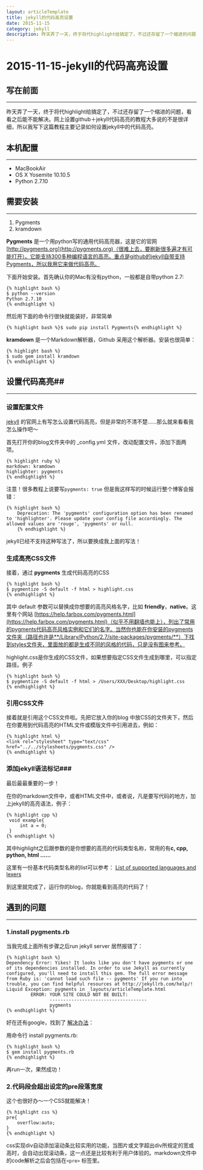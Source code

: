 ```yaml
---
layout: articleTemplate
title: jekyll的代码高亮设置
date: 2015-11-15
category: jekyll
description: 昨天弄了一天，终于将代highlight给搞定了，不过还存留了一个缩进的问题，看看之后能不能解决。网上设置github＋jekyll代码高亮的教程大多说的不是很详细，所以我写下这篇教程主要记录如何设置jekyll中的代码高亮。
---
```


# 2015-11-15-jekyll的代码高亮设置 #

## 写在前面 ##

----------

昨天弄了一天，终于将代highlight给搞定了，不过还存留了一个缩进的问题，看看之后能不能解决。网上设置github＋jekyll代码高亮的教程大多说的不是很详细，所以我写下这篇教程主要记录如何设置jekyll中的代码高亮。

## 本机配置 ##

----------

 - MacBookAir
 - OS X Yosemite 10.10.5
 - Python 2.7.10

## 需要安装 ##

----------

 1. Pygments
 2. kramdown

**Pygments** 是一个用python写的通用代码高亮器，这是它的官网 [http://pygments.org](http://pygments.org)（很难上去，要刷新很多遍才有可能打开）。它能支持300多种编程语言的高亮。重点是github的jekyll自带支持Pygments，所以我用它来做代码高亮。

下面开始安装。首先确认你的Mac有没有python，一般都是自带python 2.7:

    {% highlight bash %}
    $ python --version
    Python 2.7.10
    {% endhighlight %}
    
然后用下面的命令行很快就能装好，非常简单

    {% highlight bash %}$ sudo pip install Pygments{% endhighlight %}

**kramdown** 是一个Markdown解析器，Github 采用这个解析器。安装也很简单：

    {% highlight bash %}
    $ sudo gem install kramdown
    {% endhighlight %}



## 设置代码高亮##

----------

### 设置配置文件 ###

[jekyll](http://jekyllrb.com/docs/templates/) 的官网上有写怎么设置代码高亮，但是非常的不清不楚……那么就来看看我怎么操作吧～

首先打开你的blog文件夹中的 _config.yml 文件，改动配置文件，添加下面两项。

    {% highlight ruby %}
	markdown: kramdown
    highlighter: pygments
    {% endhighlight %}

注意！很多教程上说要写`pygments: true` 但是我这样写的时候运行整个博客会报错：

    {% highlight bash %}
		Deprecation: The 'pygments' configuration option has been renamed to 'highlighter'. Please update your config file accordingly. The allowed values are 'rouge', 'pygments' or null.
		{% endhighlight %}

jekyll已经不支持这种写法了，所以要换成我上面的写法！

### 生成高亮CSS文件 ###

接着，通过 **pygments** 生成代码高亮的CSS

    {% highlight bash %}
	$ pygmentize -S default -f html > highlight.css
	{% endhighlight %}

其中 default 参数可以替换成你想要的高亮风格名字，比如 **friendly**，**native**。这里有个网站 [https://help.farbox.com/pygments.html](https://help.farbox.com/pygments.html)（似乎不用翻墙也能上），列出了常用的pygments代码高亮风格实例和它们的名字。当然你也能在你安装的pygments文件夹（路径也许是**/Library/Python/2.7/site-packages/pygments/**）下找到styles文件夹，里面放的都是生成不同的风格的代码，只是没有图来参考。

highlight.css是你生成的CSS文件，如果想要指定CSS文件生成到哪里，可以指定路径。例子

    {% highlight bash %}
    $ pygmentize -S default -f html > /Users/XXX/Desktop/highlight.css
    {% endhighlight %}

### 引用CSS文件 ###

接着就是引用这个CSS文件啦。先把它放入你的blog 中放CSS的文件夹下，然后在你要用到代码高亮的HTML文件或模版文件中引用进去，例如：

    {% highlight html %}
    <link rel="stylesheet" type="text/css" href="../../stylesheets/pygments.css" />
    {% endhighlight %}

### 添加jekyll语法标记###

最后最最重要的一步！

在你的markdown文件中，或者HTML文件中，或者说，凡是要写代码的地方，加上jekyll的高亮语法，例子：

    {% highlight cpp %}
     void example{
	     int a = 0;
     }
    {% endhighlight %}

其中highlight之后跟参数的是你想要的高亮的代码类型名称，常用的有**c, cpp,  python, html ......**

这里有一份基本代码类型名称的list可以参考： [List of supported languages and lexers](List%20of%20supported%20languages%20and%20lexers)

到这里就完成了，运行你的blog，你就能看到高亮的代码了！

## 遇到的问题 ##

----------

### 1.install pygments.rb ###
 
当我完成上面所有步骤之后run jekyll server 居然报错了：

    {% highlight bash %}
    Dependency Error: Yikes! It looks like you don't have pygments or one of its dependencies installed. In order to use Jekyll as currently configured, you'll need to install this gem. The full error message from Ruby is: 'cannot load such file -- pygments' If you run into trouble, you can find helpful resources at http://jekyllrb.com/help/! 
    Liquid Exception: pygments in _layouts/articleTemplate.html
             ERROR: YOUR SITE COULD NOT BE BUILT:
                    ------------------------------------
                    pygments
    {% endhighlight %}

好在还有google，找到了 [解决办法](http://stackoverflow.com/questions/33439019/jekyll-serve-didnt-work)：

用命令行 install pygments.rb:

    {% highlight bash %}
    $ gem install pygments.rb
    {% endhighlight %}
    
再run一次，果然成功！

### 2.代码段会超出设定的pre段落宽度 ###

这个也很好办～一个CSS就能解决！

    {% highlight css %}
    pre{
	    overflow:auto;
	}    
	{% endhighlight %}

css实现div自动添加滚动条比较实用的功能，当图片或文字超出div所规定的宽或高时，会自动出现滚动条，这一点还是比较有利于用户体验的。markdown文件中的code解析之后会包括在`<pre>` 标签里。

